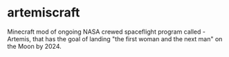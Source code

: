 # artemiscraft
Minecraft mod of ongoing NASA crewed spaceflight program called - Artemis, that has the goal of landing "the first woman and the next man" on the Moon by 2024.
